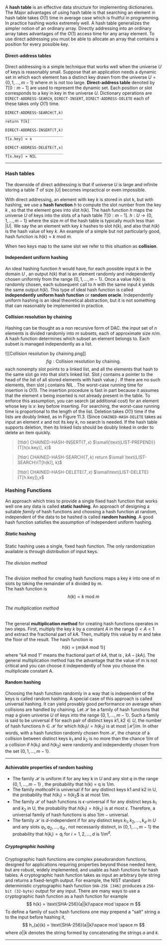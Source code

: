 A **hash table** is an effective data structure for implementing dictionaries.  The Major advantages of using hash table is that searching an element in hash table takes $O(1)$ time in average case which is fruitful in programming. 
In practice hashing works extremely well.
A hash table generalizes the simpler notion of an ordinary array. Directly addressing into an ordinary array takes advantages of the $O(1)$ access time for any array element. To use direct addressing you must be able to allocate an array that contains a position for every possible key.
#### Direct-address tables 
Direct addressing is a simple technique that works well when the universe $U$ of keys is reasonably small. Suppose that an application needs a dynamic set in which each element has a distinct key drawn from the universe $U = \{0,1, \dots, m-1\}$ where $m$ is not too large.
**Direct-address table** denoted by  $T[0:m-1]$ are used to represent the dynamic set. Each position or slot corresponds to a key in key in the universe $U$.
Dictionary operations are `DIRECT-ADDRESS-SEARCH`, `DIRECT-INSERT`, `DIRECT-ADDRESS-DELETE` each of these takes only $O(1)$ time.

```psuedocode
DIRECT-ADDRESS-SEARCH(T,k)
__________________________
return T[k]

DIRECT-ADDRESS-INSERT(T,k)
__________________________
T[x.key] = x

DIRECT-ADDRESS-DELETE(T,x)
__________________________
T[x.key] = NIL
```
___
### Hash tables
The downside of direct addressing is that if universe $U$ is large and infinite storing a table $T$ of size $|U|$ becomes impractical or even impossible.

With direct addressing, an element with key $k$ is stored in slot k, but with hashing, we use a **hash function** $h$ to compute the slot number from the key $k$ , so that the element goes into slot $h(k)$. The hash function $h$ maps the universe $U$ of keys into the slots of a hash table $T[0:m-1]$.
$h:U \rightarrow \{0,1, \dots, m-1\}$
where the size $m$ of the hash table is typically much less than $|U|$.  We say the an element with key $k$ hashes to slot $h(k)$, and also that $h(k)$ is the hash value of key $k$.
An example of a simple but not particularly good, hash function is $h(k) = k \text{ mod } m$.

When two keys map to the same slot we refer to this situation as **collision**.

#### Independent uniform hashing
An ideal hashing function $h$ would have, for each possible input $k$ in the domain $U$ , an output $h(k)$ that is an element randomly and independently chosen uniformly from the range $\{0,1, \dots, m-1\}$. Once a value $h(k)$ is randomly chosen, each subsequent call to $h$ with the same input $k$ yields the same output $h(k)$.
This type of ideal hash function is called **independently uniform hash function** or **random oracle**. 
Independently uniform hashing is an ideal theoretical abstraction, but it is not something that can reasonably be implemented  in practice.
#### Collision resolution by chaining
Hashing can be thought as a non recursive form of DAC. the input set of $n$ elements is divided randomly into $m$ subsets, each of approximate size $n/m$. A hash function determines which subset an element belongs to. Each subset is managed independently as a list.

![[Collision resolution by chaining.png]]
$$
fig :\text{Collision resolution by chaining.}
$$
each nonempty slot points to a linked list, and all the elements that hash to the same slot go into that slot’s linked list. Slot $j$ contains a pointer to the head of the list of all stored elements with hash value $j$ . If there are no such elements, then slot j contains $\text{NIL}$ .
The worst-case running time for insertion is $O(1)$. The insertion procedure is fast in part because it assumes that the element x being inserted is not already present in the table. To enforce this assumption, you can search (at additional cost) for an element whose key is $x$: key before inserting. For searching, the worst-case running time is proportional to the length of the list. Deletion takes $O(1)$ time if the lists are doubly linked, as in Figure 11.3. (Since `CHAINED-HASH-DELETE` takes as input an element $x$ and not its key $k$, no search is needed. If the hash table supports deletion, then its linked lists should be doubly linked in order to delete an item quickly.

>[!tldr] $\text{CHAINED-HASH-INSERT}(T, x)$
>$\small{\text{LIST-PREPEND}}(T[h(x.key)], x)$  

>[!tldr] $\text{CHAINED-HASH-SEARCH}(T,k)$
>return $\small \text{LIST-SEARCH}(T[h(k)], k)$  

>[!tldr] $\text{CHAINED-HASH-DELETE}(T,x)$
>$\small\text{LIST-DELETE}(T[h.key]),x$  
### Hashing Functions
An approach which tries to provide a single fixed hash function that works well one any data is called **static hashing**.
An approach of designing a suitable $family$ of hash functions and choosing a hash function at random, independent of the data to be hashed is called **random hashing**. 
A good hash function satisfies the assumption of independent uniform hashing.

##### Static hashing
Static hashing uses a single, fixed hash function. The only randomization available is through distribution of input keys.
###### The division method
The division method for creating hash functions maps a key $k$ into one of $m$ slots by taking the remainder of $k$ divided by m.  
The hash function is
$$
h(k)= k \text{ mod } m
$$

###### The multiplication method
The general **multiplication method** for creating hash functions operates in two steps. First, multiply the key $k$ by a constant $A$ in the range $0<A<1$ and extract the fractional part of $kA$. Then, multiply this value by $m$ and take the floor of the result. The hash function is
$$
h(k) = \lfloor m(kA \text { mod } 1) \rfloor
$$
where "$kA \text{ mod } 1$"  means the fractional part of $kA$, that is , $kA - \lfloor k A \rfloor$. The general multiplication method has the advantage that the value of $m$ is not critical and you can choose it independently of how you choose the multiplicate constant A.

#### Random hashing
Choosing the hash function randomly in a way that is independent of the keys is called random hashing. A special case of this approach is called universal hashing. It can yield provably good performance on average when collisions are handled by chaining.
 Let $\mathcal{H}$ be a  family of hash functions that map a given universe $U$ of keys into the range $\{0,1, \dots, m-1\}$. Such a family is said to be universal if for each pair of distinct keys $k1, k2 \in U$, the number of hash functions $h\in \mathcal{H}$ for which $h(k_1)/ = h(k_2)$ is at most ${|\mathcal{H}|/m}$. In other words, with a hash function randomly chosen from $\mathcal{H}$, the chance of a collision between distinct keys $k_{1}$ and $k_{2}$ is no more than the chance $1/m$ of a collision if $h(k_1)$ and $h(k_2)$ were randomly and independently chosen from the set $\{0,1, \dots, m-1\}$.
 ___
#### Achievable properties of random hashing
- The family $\mathcal{H}$ is uniform if for any key k in $U$ and any slot $q$ in the range $\{0, 1, \dots, m-1$\} , the probability that h(k) = q is 1/m. 
- The family $mathcal{H}$ is universal if for any distinct keys k1 and k2 in U, the probability that $h(k_{1}) = h(k_{2}$$ is at most $1/m$.
- The family $\mathcal{H}$ of hash functions is $\epsilon$-universal if for any distinct keys $k_{1}$ and $k_{2}$ in U, the probability that $h(k_{1}) = h(k_{2})$ is at most $\epsilon$. Therefore, a universal family of hash functions is also $1/m-\text{universal}$.
- The family $\mathcal{H}$ is $d$-independent if for any distinct keys $k_{1},k_{2},\dots, k_{d}$ in $U$ and any slots $q_{1}, q_{2}, . . . , q_{d}$ , not necessarily distinct, in $\{0,1, \dots, m-1\}$ the probability that $h(k_i) = q_i$ for $i = 1, 2, \dots , d$ is $1/m^d$.
##### Cryptographic hashing
Cryptographic hash functions are complex pseudorandom functions, designed for applications requiring properties beyond those needed here, but are robust, widely implemented, and usable as hash functions for hash tables.
A cryptographic hash function takes as input an arbitrary byte string and returns a fixed-length output. For example, the NIST standard deterministic cryptographic hash function `SHA-256 [346]` produces a `256-bit (32-byte)` output for any input.
There are many ways to use a cryptographic hash function as a hash function
for example
$$
h(k) = \text{SHA-256}(a||k)\space mod \space m
$$
To define a family of such hash functions one may prepend a "salt" string a to the input before hashing it, 
$$
h_{a}(k) = \text{SHA-256}(a||k)\space mod \space m
$$
where $a || k$ denotes the string formed by concatenating the strings $a$ and $k$.
___
